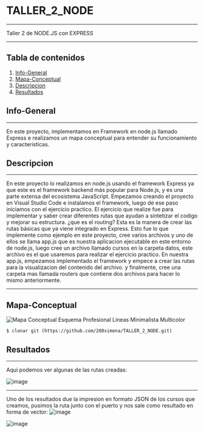 # TALLER_2_NODE
***
Taller 2 de NODE.JS con EXPRESS
****

## Tabla de contenidos

1. [Info-General](#info-general)
2. [Mapa-Conceptual](#Mapa-Conceptual)
3. [Descripcion](#descripcion)
4. [Resultados](#resultados)


## Info-General
***
En este proyecto, implementamos en Framework en node.js llamado Express e realizamos un mapa conceptual para entender su funcionamiento y caracteristicas.

## Descripcion
***
En este proyecto lo realizamos en node.js usando el framework Express ya que este es el framework backend más popular para Node.js, y es una parte extensa del ecosistema JavaScript.
Empezamos creando el proyecto en Visual Studio Code e instalamos el framework, luego de ese paso iniciamos con el ejercicio practico.
El ejercicio que realize fue para implementar y saber crear diferentes rutas que ayudan a sintetizar el codigo y mejorar su estructura.
¿que es el routing?
Esta es la manera de crear las rutas básicas que ya viene integrado en Express.
Esto fue lo que implemente como ejemplo en este proyecto, cree varios archivos y uno de ellos se llama app.js que es nuestra aplicacion ejecutable en este entorno de node.js, luego cree un archivo llamado cursos en la carpeta datos, este archivo es el que usaremos para realizar el ejercicio practico.
En nuestra app.js, empezamos implementado el framework y empece a crear las rutas para la visualizacion del contenido del archivo.
y finalmente, cree una carpeta mas llamada routers que contiene dos archivos para hacer lo mismo anteriormente.
***
## Mapa-Conceptual

![Mapa Conceptual Esquema Profesional Lineas Minimalista Multicolor](https://github.com/200ximena/TALLER_2_NODE/assets/128264476/3984f485-4823-48d4-ad91-6f94b2b1c82f)

```
$ clonar git (https://github.com/200ximena/TALLER_2_NODE.git)
```
## Resultados
***
Aqui podemos ver algunas de las rutas creadas:

![image](https://github.com/200ximena/TALLER_2_NODE/assets/128264476/934c3e6b-85dc-43e5-b4a6-19f04dc620e1)

***
Uno de los resultados due la impresion en formato JSON de los cursos que creamos, pusimos la ruta junto con el puerto y nos sale como resultado en forma de vector:
![image](https://github.com/200ximena/TALLER_2_NODE/assets/128264476/9734c41a-40da-496e-8738-c320e0f5f22d)

![image](https://github.com/200ximena/TALLER_2_NODE/assets/128264476/001d98d2-b743-4a48-a339-555107c567dc)

